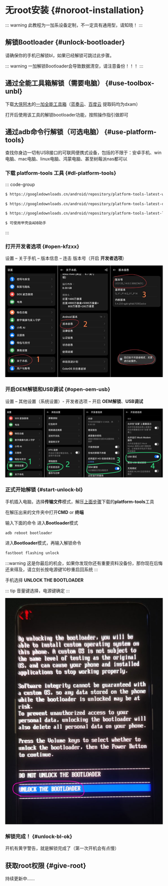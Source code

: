 # 无root安装 {#noroot-installation}

::: warning
此教程为一加系设备定制，不一定具有通用型，请知晓！
:::

## 解锁Bootloader {#unlock-bootloader}

请确保你的手机已解锁bl，如果已经解锁可跳过此步骤。

::: warning
一加解锁Bootloader会导致数据清空，请注意备份！！！
:::

## 通过全能工具箱解锁（需要电脑） {#use-toolbox-unbl}

下载[大侠阿木](https://coolapk.com/u/%E5%A4%A7%E4%BE%A0%E9%98%BF%E6%9C%A8)的[一加全能工具箱](https://optool.daxiaamu.com/wiki_pctool)（[蓝奏云](https://daxiaamu.lanzn.com/b03xkgs9a)、[百度云](https://pan.baidu.com/s/1GtTjrsccONw0ORFNtI03yg?pwd=dxam) 提取码均为dxam）

打开后使用该工具的解锁bootloader功能，按照操作指引做即可

## 通过adb命令行解锁（可选电脑） {#use-platform-tools}

查找你身边一切有USB接口的可联网便携式设备，包括的不限于：安卓手机、win电脑、mac电脑、linux电脑、鸿蒙电脑、甚至树莓派nas都可以

### 下载 platform-tools 工具 {#dl-platform-tools}

::: code-group
```sh [win]
$ https://googledownloads.cn/android/repository/platform-tools-latest-windows.zip
```

```sh [mac]
$ https://googledownloads.cn/android/repository/platform-tools-latest-darwin.zip
```

```sh [linux]
$ https://googledownloads.cn/android/repository/platform-tools-latest-linux.zip
```

```sh [android]
$ 可使用甲壳虫ADB助手
```
:::

### 打开开发者选项 {#open-kfzxx}

设置 – 关于手机 – 版本信息 – 连击 版本号（开启 **开发者选项**）

![开发者选项](./pictures/noroot-installation/开发者选项.jpg)

### 开启OEM解锁和USB调试 {#open-oem-usb}

设置 – 其他设置（系统设置）- 开发者选项 – 开启 **OEM解锁**、**USB调试**

![开启OEM解锁和USB调试](./pictures/noroot-installation/开启OEM解锁和USB调试.jpg)

### 正式开始解锁 {#start-unlock-bl}

手机插入电脑，选择**传输文件**模式，解压[上面步骤](#dl-platform-tools)下载的**platform-tools**工具

在解压出来的文件夹中打开**CMD** or **终端**

输入下面的命令 进入**Bootloader**模式

```sh
adb reboot bootloader
```

进入**Bootloader**模式，再输入解锁命令

```sh
fastboot flashing unlock
```

:::warning
这是你最后的机会，如果你发现你还有重要资料没备份，那你现在后悔还来得及，请立刻长按电源键10秒重启回系统
:::

手机选择 **UNLOCK THE BOOTLOADER**

::: tip
音量键选择，电源键确定
:::

![手机确认解锁](./pictures/noroot-installation/手机确认解锁.jpg)

### 解锁完成！ {#unlock-bl-ok}

开机有黄字警告，就是解锁完成了（第一次开机会有点慢）

## 获取root权限 {#give-root}

持续更新中......